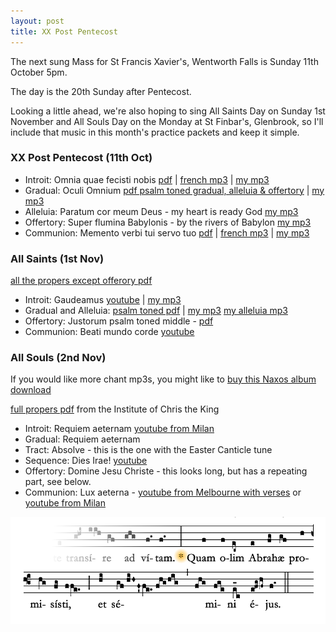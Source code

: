 ```yaml
---
layout: post
title: XX Post Pentecost
---
```


The next sung Mass for St Francis Xavier's, Wentworth Falls is Sunday 11th October 5pm.

The day is the 20th Sunday after Pentecost.

Looking a little ahead, we're also hoping to sing All Saints Day on Sunday 1st November and All Souls Day on the Monday at St Finbar's, Glenbrook, so I'll include that music in this month's practice packets and keep it simple.

### XX Post Pentecost (11th Oct)

 * Introit: Omnia quae fecisti nobis [pdf](http://www.ccwatershed.org/pdfs/dcef_int_20th_sun_pentecost/download/) &#124; [french mp3](http://www.ccwatershed.org/audio/8110-introit-omnia-quae-fecisti/download/) &#124; [my mp3](/audio/pente20/introit.mp3)
 * Gradual: Oculi Omnium [pdf psalm toned gradual, alleluia & offertory](/pdf/pente20/psgradalleoff.pdf) &#124; [my mp3](/audio/pente20/gradual.mp3)
 * Alleluia: Paratum cor meum Deus - my heart is ready God [my mp3](/audio/pente20/alleluia.mp3)
 * Offertory: Super flumina Babylonis - by the rivers of Babylon [my mp3](/audio/pente20/offertory.mp3)
 * Communion: Memento verbi tui servo tuo [pdf](http://www.ccwatershed.org/pdfs/dcef_com_20th_sun_pentecost/download/) &#124; [french mp3](http://www.ccwatershed.org/audio/8103-memento-verbi-tui-servo-tuo-domine-quo-mihi-spem-dedisti/download/) &#124; [my mp3](/audio/pente20/communio.mp3)

### All Saints (1st Nov)

[all the propers except offerory pdf](/pdf/allsaints/intgradallecomm.pdf)

 * Introit: Gaudeamus [youtube](https://www.youtube.com/watch?v=Wf1td_BJLDQ)  &#124; [my mp3](/audio/allsaints/intgaudeamus.mp3)
 * Gradual and Alleluia: [psalm toned pdf](/pdf/allsaints/psgradalle.pdf)  &#124; [my mp3](/audio/gradual.mp3) [my alleluia mp3](/audio/allevenite.mp3)
 * Offertory: Justorum psalm toned middle - [pdf](/pdf/allsaints/propers.pdf)
 * Communion: Beati mundo corde [youtube](https://www.youtube.com/watch?v=ReMd61fdgls)

### All Souls (2nd Nov)

If you would like more chant mp3s, you might like to [buy this Naxos album download](http://www.prestoclassical.co.uk/r/Naxos/8553192#)

[full propers pdf](http://www.institute-christ-king.org/uploads/music/MassDefunctis_ASD_lg.pdf) from the Institute of Chris the King

 * Introit: Requiem aeternam [youtube from Milan](https://www.youtube.com/watch?v=uNURAQnar6Y)
 * Gradual: Requiem aeternam
 * Tract: Absolve - this is the one with the Easter Canticle tune
 * Sequence: Dies Irae! [youtube](https://www.youtube.com/watch?v=-fMHms5Cvsw) 
 * Offertory: Domine Jesu Christe - this looks long, but has a repeating part, see below.
 * Communion: Lux aeterna - [youtube from Melbourne with verses](https://www.youtube.com/watch?v=5VOD2RQA4K0) or [youtube from Milan](https://www.youtube.com/watch?v=vm0x3EtFcf8)

![Quam olim - the refrain from the offertory](/pdf/allsaints/quamolim.png)


